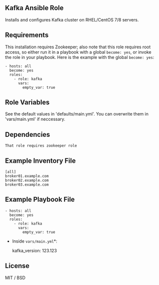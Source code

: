 ## Kafka Ansible Role

Installs and configures Kafka cluster on RHEL/CentOS 7/8 servers.

## Requirements

This installation requires Zookeeper; also note that this role requires root access, so either run it in a playbook with a global `become: yes`, or invoke the role in your playbook. Here is the example with the global `become: yes`:

    - hosts: all
      become: yes
      roles:
        - role: kafka
          vars:
            empty_var: true

## Role Variables

See the default values in 'defaults/main.yml'. You can overwrite them in 'vars/main.yml' if neccessary.

## Dependencies

    That role requires zookeeper role

## Example Inventory File

    [all]
    broker01.example.com
    broker02.example.com
    broker03.example.com

## Example Playbook File

    - hosts: all
      become: yes
      roles:
        - role: kafka
          vars:
            empty_var: true

* Inside `vars/main.yml`*:

    kafka_version: 123.123

## License

MIT / BSD
